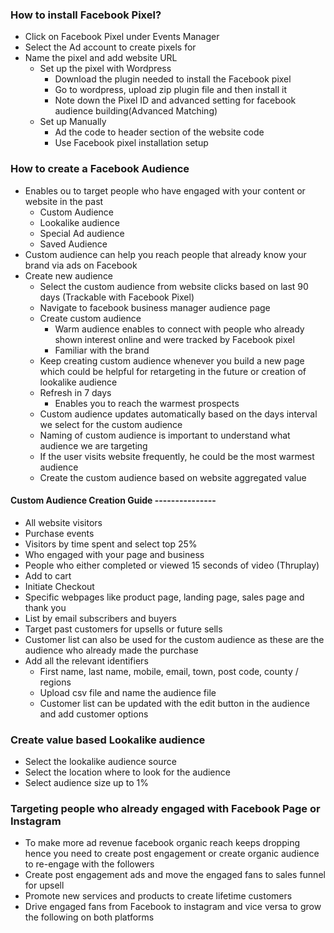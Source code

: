 ### How to install Facebook Pixel?
- Click on Facebook Pixel under Events Manager 
- Select the Ad account to create pixels for
- Name the pixel and add website URL 
  - Set up the pixel with Wordpress
    - Download the plugin needed to install the Facebook pixel 
    - Go to wordpress, upload zip plugin file and then install it
    - Note down the Pixel ID and advanced setting for facebook audience building(Advanced Matching)
  - Set up Manually 
    - Ad the code to header section of the website code
    - Use Facebook pixel installation setup
  
### How to create a Facebook Audience
- Enables ou to target people who have engaged with your content or website in the past 
  - Custom Audience
  - Lookalike audience 
  - Special Ad audience 
  - Saved Audience
- Custom audience can help you reach people that already know your brand via ads on Facebook
- Create new audience
  - Select the custom audience from website clicks based on last 90 days (Trackable with Facebook Pixel)
  - Navigate to facebook business manager audience page
  - Create custom audience
    - Warm audience enables to connect with people who already shown interest online and were tracked by Facebook pixel 
    - Familiar with the brand
  - Keep creating custom audience whenever you build a new page which could be helpful for retargeting in the future or creation of lookalike audience
  - Refresh in 7 days 
    - Enables you to reach the warmest prospects
  - Custom audience updates automatically based on the days interval we select for the custom audience
  - Naming of custom audience is important to understand what audience we are targeting 
  - If the user visits website frequently, he could be the most warmest audience
  - Create the custom audience based on website aggregated value

#### Custom Audience Creation Guide ---------------
- All website visitors
- Purchase events
- Visitors by time spent and select top 25% 
- Who engaged with your page and business 
- People who either completed or viewed 15 seconds of video (Thruplay)
- Add to cart 
- Initiate Checkout 
- Specific webpages like product page, landing page, sales page and thank you
- List by email subscribers and buyers
- Target past customers for upsells or future sells
- Customer list can also be used for the custom audience as these are the audience who already made the purchase
- Add all the relevant identifiers 
  - First name, last name, mobile, email, town, post code, county / regions
  - Upload csv file and name the audience file
  - Customer list can be updated with the edit button in the audience and add customer options

### Create value based Lookalike audience 
- Select the lookalike audience source 
- Select the location where to look for the audience
- Select audience size up to 1% 
  
  
### Targeting people who already engaged with Facebook Page or Instagram
- To make more ad revenue facebook organic reach keeps dropping hence you need to create post engagement or create organic audience to re-engage with the followers 
- Create post engagement ads and move the engaged fans to sales funnel for upsell 
- Promote new services and products to create lifetime customers
- Drive engaged fans from Facebook to instagram and vice versa to grow the following on both platforms 